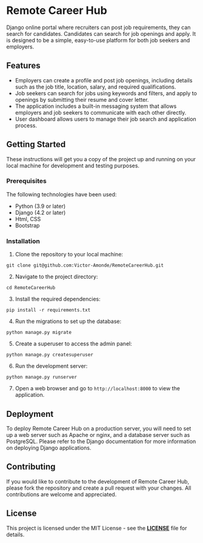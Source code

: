 # Remote Career Hub
Django online portal where recruiters can post job requirements, they can search for candidates. Candidates can search for job openings and apply. It is designed to be a simple, easy-to-use platform for both job seekers and employers.

## Features
- Employers can create a profile and post job openings, including details such as the job title, location, salary, and required qualifications.
- Job seekers can search for jobs using keywords and filters, and apply to openings by submitting their resume and cover letter.
- The application includes a built-in messaging system that allows employers and job seekers to communicate with each other directly.
- User dashboard allows users to manage their job search and application process.

## Getting Started
These instructions will get you a copy of the project up and running on your local machine for development and testing purposes.

### Prerequisites
The following technologies have been used:

- Python (3.9 or later)
- Django (4.2 or later)
- Html, CSS
- Bootstrap

### Installation

1. Clone the repository to your local machine:

```
git clone git@github.com:Victor-Amonde/RemoteCareerHub.git
```

2. Navigate to the project directory:

```
cd RemoteCareerHub
```

3. Install the required dependencies:

```
pip install -r requirements.txt
```

4. Run the migrations to set up the database:

```
python manage.py migrate
```

5. Create a superuser to access the admin panel:

```
python manage.py createsuperuser
```

6. Run the development server:

```
python manage.py runserver
```

7. Open a web browser and go to `http://localhost:8000` to view the application.

## Deployment
To deploy Remote Career Hub on a production server, you will need to set up a web server such as Apache or nginx, and a database server such as PostgreSQL. Please refer to the Django documentation for more information on deploying Django applications.

## Contributing
If you would like to contribute to the development of Remote Career Hub, please fork the repository and create a pull request with your changes. All contributions are welcome and appreciated.

## License
This project is licensed under the MIT License - see the <u>**LICENSE**</u> file for details.

